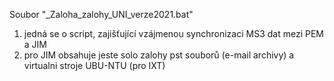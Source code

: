 Soubor "_Zaloha_zalohy_UNI_verze2021.bat"
1. jedná se o script, zajišťující vzájmenou synchronizaci MS3 dat mezi PEM a JIM
2. pro JIM obsahuje jeste solo zalohy pst souborů (e-mail archivy) a virtualni stroje UBU-NTU (pro IXT)
